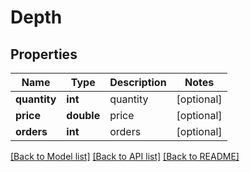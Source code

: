 # Depth

## Properties
Name | Type | Description | Notes
------------ | ------------- | ------------- | -------------
**quantity** | **int** | quantity | [optional] 
**price** | **double** | price | [optional] 
**orders** | **int** | orders | [optional] 

[[Back to Model list]](../../README.md#documentation-for-models) [[Back to API list]](../../README.md#documentation-for-api-endpoints) [[Back to README]](../../README.md)

